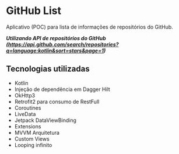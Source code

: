 GitHub List
====================================================
Aplicativo (POC) para lista de informações de repositórios do GitHub.

***Utilizando API de repositórios do GitHub (https://api.github.com/search/repositories?q=language:kotlin&sort=stars&page=1)***

Tecnologias utilizadas
----------------------------------
- Kotlin
- Injeção de dependência em Dagger Hilt
- OkHttp3
- Retrofit2 para consumo de RestFull
- Coroutines
- LiveData
- Jetpack DataViewBinding
- Extensions
- MVVM Arquitetura
- Custom Views
- Looping infinito
